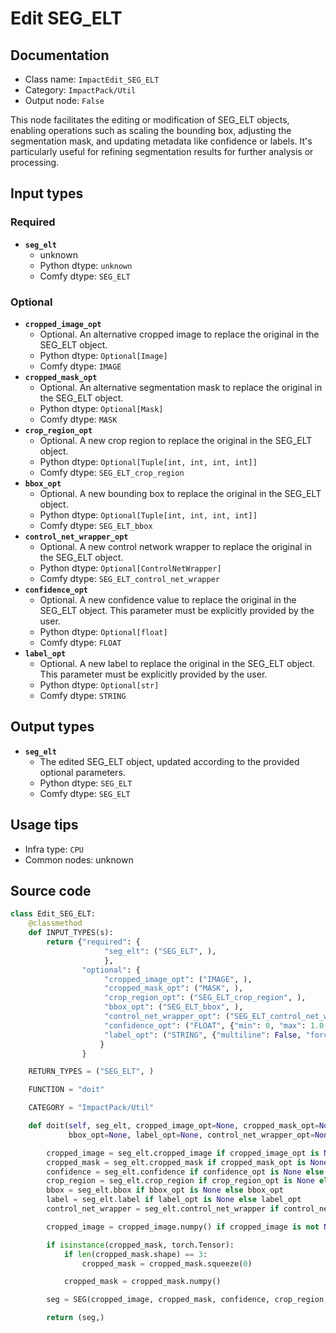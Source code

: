 # Edit SEG_ELT
## Documentation
- Class name: `ImpactEdit_SEG_ELT`
- Category: `ImpactPack/Util`
- Output node: `False`

This node facilitates the editing or modification of SEG_ELT objects, enabling operations such as scaling the bounding box, adjusting the segmentation mask, and updating metadata like confidence or labels. It's particularly useful for refining segmentation results for further analysis or processing.
## Input types
### Required
- **`seg_elt`**
    - unknown
    - Python dtype: `unknown`
    - Comfy dtype: `SEG_ELT`
### Optional
- **`cropped_image_opt`**
    - Optional. An alternative cropped image to replace the original in the SEG_ELT object.
    - Python dtype: `Optional[Image]`
    - Comfy dtype: `IMAGE`
- **`cropped_mask_opt`**
    - Optional. An alternative segmentation mask to replace the original in the SEG_ELT object.
    - Python dtype: `Optional[Mask]`
    - Comfy dtype: `MASK`
- **`crop_region_opt`**
    - Optional. A new crop region to replace the original in the SEG_ELT object.
    - Python dtype: `Optional[Tuple[int, int, int, int]]`
    - Comfy dtype: `SEG_ELT_crop_region`
- **`bbox_opt`**
    - Optional. A new bounding box to replace the original in the SEG_ELT object.
    - Python dtype: `Optional[Tuple[int, int, int, int]]`
    - Comfy dtype: `SEG_ELT_bbox`
- **`control_net_wrapper_opt`**
    - Optional. A new control network wrapper to replace the original in the SEG_ELT object.
    - Python dtype: `Optional[ControlNetWrapper]`
    - Comfy dtype: `SEG_ELT_control_net_wrapper`
- **`confidence_opt`**
    - Optional. A new confidence value to replace the original in the SEG_ELT object. This parameter must be explicitly provided by the user.
    - Python dtype: `Optional[float]`
    - Comfy dtype: `FLOAT`
- **`label_opt`**
    - Optional. A new label to replace the original in the SEG_ELT object. This parameter must be explicitly provided by the user.
    - Python dtype: `Optional[str]`
    - Comfy dtype: `STRING`
## Output types
- **`seg_elt`**
    - The edited SEG_ELT object, updated according to the provided optional parameters.
    - Python dtype: `SEG_ELT`
    - Comfy dtype: `SEG_ELT`
## Usage tips
- Infra type: `CPU`
- Common nodes: unknown


## Source code
```python
class Edit_SEG_ELT:
    @classmethod
    def INPUT_TYPES(s):
        return {"required": {
                     "seg_elt": ("SEG_ELT", ),
                     },
                "optional": {
                     "cropped_image_opt": ("IMAGE", ),
                     "cropped_mask_opt": ("MASK", ),
                     "crop_region_opt": ("SEG_ELT_crop_region", ),
                     "bbox_opt": ("SEG_ELT_bbox", ),
                     "control_net_wrapper_opt": ("SEG_ELT_control_net_wrapper", ),
                     "confidence_opt": ("FLOAT", {"min": 0, "max": 1.0, "step": 0.1, "forceInput": True}),
                     "label_opt": ("STRING", {"multiline": False, "forceInput": True}),
                    }
                }

    RETURN_TYPES = ("SEG_ELT", )

    FUNCTION = "doit"

    CATEGORY = "ImpactPack/Util"

    def doit(self, seg_elt, cropped_image_opt=None, cropped_mask_opt=None, confidence_opt=None, crop_region_opt=None,
             bbox_opt=None, label_opt=None, control_net_wrapper_opt=None):

        cropped_image = seg_elt.cropped_image if cropped_image_opt is None else cropped_image_opt
        cropped_mask = seg_elt.cropped_mask if cropped_mask_opt is None else cropped_mask_opt
        confidence = seg_elt.confidence if confidence_opt is None else confidence_opt
        crop_region = seg_elt.crop_region if crop_region_opt is None else crop_region_opt
        bbox = seg_elt.bbox if bbox_opt is None else bbox_opt
        label = seg_elt.label if label_opt is None else label_opt
        control_net_wrapper = seg_elt.control_net_wrapper if control_net_wrapper_opt is None else control_net_wrapper_opt

        cropped_image = cropped_image.numpy() if cropped_image is not None else None

        if isinstance(cropped_mask, torch.Tensor):
            if len(cropped_mask.shape) == 3:
                cropped_mask = cropped_mask.squeeze(0)

            cropped_mask = cropped_mask.numpy()

        seg = SEG(cropped_image, cropped_mask, confidence, crop_region, bbox, label, control_net_wrapper)

        return (seg,)

```
